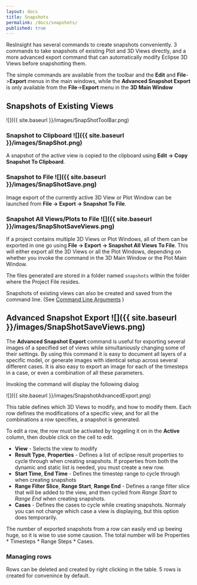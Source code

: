 ```yaml
---
layout: docs
title: Snapshots
permalink: /docs/snapshots/
published: true
---
```

ResInsight has several commands to create snapshots conveniently. 3 commands to take snapshots of existing Plot and 3D Views directly, and a more advanced export command that can automatically modify Eclipse 3D Views before snapshotting them. 

The simple commands are available from the toolbar and the **Edit** and **File**->**Export** menus in the main windows, while the **Advanced Snapshot Export** is only available from the **File**->**Export** menu in the **3D Main Window**

## Snapshots of Existing Views

![]({{ site.baseurl }}/images/SnapShotToolBar.png)

### Snapshot to Clipboard ![]({{ site.baseurl }}/images/SnapShot.png)

A snapshot of the active view is copied to the clipboard using **Edit -> Copy Snapshot To Clipboard**.

### Snapshot to File ![]({{ site.baseurl }}/images/SnapShotSave.png)

Image export of the currently active 3D View or Plot Window can be launched from **File -> Export -> Snapshot To File**. 

### Snapshot All Views/Plots to File ![]({{ site.baseurl }}/images/SnapShotSaveViews.png)

If a project contains multiple 3D Views or Plot Windows, all of them can be exported in one go using **File -> Export -> Snapshot All Views To File**. This will either export all the 3D Views or all the Plot Windows, depending on whether you invoke the command in the 3D Main Window or the Plot Main Window.

The files generated are stored in a folder named `snapshots` within the folder where the Project File resides. 

<div class="note">
 Snapshots of existing views can also be created and saved from the command line. 
 (See <a href="{{ site.baseurl }}/docs/commandlineparameters">Command Line Arguments</a> )
</div>

## Advanced Snapshot Export  ![]({{ site.baseurl }}/images/SnapShotSaveViews.png)

The **Advanced Snapshot Export** command is useful for exporting several images of a specified set of views while simultaniously changing some of their settings. By using this command it is easy to document all layers of a specific model, or generate images with identical setup across several different cases. It is also easy to export an image for each of the timesteps in a case, or even a combination of all these parameters.

Invoking the command will display the following dialog 

 ![]({{ site.baseurl }}/images/SnapshotAdvancedExport.png)

This table defines which 3D Views to modify, and how to modify them. Each row defines the modifications of a specific view, and for all the combinations a row specifies, a snapshot is generated. 

To edit a row, the row must be activated by toggeling it on in the **Active** column, then double click on the cell to edit.  

- **View** - Selects the view to modify
- **Result Type**, **Properties** - Defines a list of eclipse result properties to cycle through when creating snapshots. If properties from both the dynamic and static list is needed, you must create a new row.
- **Start Time**, **End Time** - Defines the timestep range to cycle through when creating snapshots
- **Range Filter Slice**, **Range Start**, **Range End** - Defines a range filter slice that will be added to the view, and then cycled from *Range Start* to *Range End* when creating snapshots. 
- **Cases** - Defines the cases to cycle while creating snapshots. Normaly you can not change which case a view is displaying, but this option does temporarily.

The number of exported snapshots from a row can easily end up beeing huge, so it is wise to use some causion. The total number will be Properties * Timesteps * Range Steps * Cases.

### Managing rows

Rows can be deleted and created by right clicking in the table. 5 rows is created for convenince by default.




